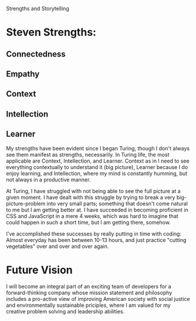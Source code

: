 Strengths and Storytelling

# Steven Strengths:
## Connectedness
## Empathy
## Context
## Intellection
## Learner

My strengths have been evident since I began Turing, though I don't always see them manifest as strengths, necessarily. In Turing life, the most applicable are Context, Intellection, and Learner. Context as in I need to see everything contextually to understand it (big picture), Learner because I do enjoy learning, and Intellection, where my mind is constantly humming, but not always in a productive manner.

At Turing, I have struggled with not being able to see the full picture at a given moment. I have dealt with this struggle by trying to break a very big-picture-problem into very small parts; something that doesn't come natural to me but I am getting better at. I have succeeded in becoming proficient in CSS and JavaScript in a mere 4 weeks, which was hard to imagine that could happen in such a short time, but I am getting there, somehow.

I've accomplished these successes by really putting in time with coding: Almost everyday has been between 10-13 hours, and just practice "cutting vegetables" over and over and over again.

# Future Vision

I will become an integral part of an exciting team of developers for a forward-thinking company whose mission statement and philosophy includes a pro-active view of improving American society with social justice and environmentally sustainable priciples, where I am valued for my creative problem solving and leadership abilities.
